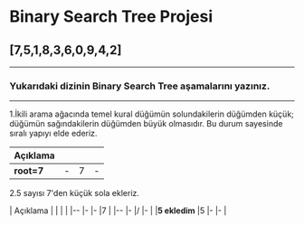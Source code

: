 # Binary Search Tree Projesi

## [7,5,1,8,3,6,0,9,4,2] 
---
### Yukarıdaki dizinin Binary Search Tree aşamalarını yazınız.
---
1.İkili arama ağacında temel kural düğümün solundakilerin düğümden küçük; düğümün sağındakilerin düğümden büyük olmasıdır. Bu durum sayesinde sıralı yapıyı elde ederiz.

|   Açıklama    |  |  |  |
|--             |- |- |- |
|**root=7**     |- |7 |- |

2.5 sayısı 7'den küçük sola ekleriz.

|   Açıklama    |  |  |  |
|--             |- |- |7 |
|--             |- |/ |- |
|**5 ekledim**  |5 |- |- |
